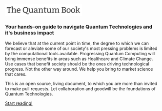 <img src="assets/img/logo.png" width="50%">


### Your hands-on guide to navigate Quantum Technologies and it's business impact

We believe that at the current point in time, the degree to which we can forecast or aleviate some of our society's most pressing problems is limited by the computational tools available. Progressing Quantum Computing will bring immense benefits in areas such as Healthcare and Climate Change. Use cases that benefit society should be the ones driving technological progress. Not the other way around. We help you bring to market science that cares.

This is an open source, living document, to which you are more than invited to make pull requests. Let collaboration and goodwill be the foundations of Quantum Technologies.

[Start reading!](https://brgraul.github.io/thequantumbook/)
